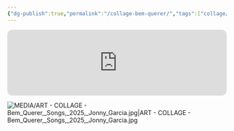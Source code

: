 ```yaml
---
{"dg-publish":true,"permalink":"/collage-bem-querer/","tags":["collage/year-2025","c/N/CL","c/woman","c/faceless","c/hand","c/bra","c/boobs","c/ass","c/colour-pink","c/colour-blue","c/colour-black","c/colour-red","collage/series/songs"],"created":"2025-05-30T10:48:26.759-04:00","updated":"2025-09-10T08:58:33.924-04:00"}
---
```



<iframe style="border-radius:12px" src="https://open.spotify.com/embed/track/2qNgpEEbS2T20ejgpqa7NU?utm_source=generator&theme=0" width="100%" height="152" frameBorder="0" allowfullscreen="" allow="autoplay; clipboard-write; encrypted-media; fullscreen; picture-in-picture" loading="lazy"></iframe>

![MEDIA/ART - COLLAGE - Bem_Querer,_Songs,_2025,_Jonny_Garcia.jpg|ART - COLLAGE - Bem_Querer,_Songs,_2025,_Jonny_Garcia.jpg](/img/user/MEDIA/ART%20-%20COLLAGE%20-%20Bem_Querer,_Songs,_2025,_Jonny_Garcia.jpg)
